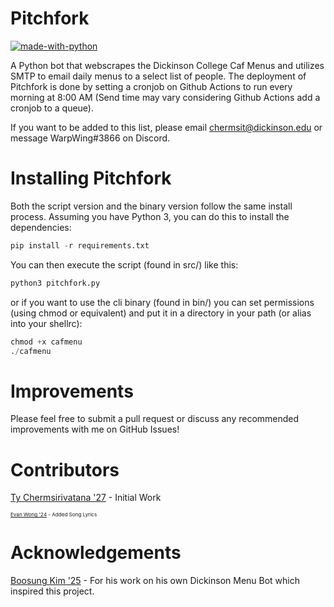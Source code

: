 # Pitchfork
 [![made-with-python](https://img.shields.io/badge/Made%20with-Python-1f425f.svg)](https://www.python.org/) 
 
A Python bot that webscrapes the Dickinson College Caf Menus and utilizes SMTP to email daily menus to a select list of people. The deployment of Pitchfork is done by setting a cronjob on Github Actions to run every morning at 8:00 AM (Send time may vary considering Github Actions add a cronjob to a queue). 

If you want to be added to this list, please email chermsit@dickinson.edu or message WarpWing#3866 on Discord.

# Installing Pitchfork 
Both the script version and the binary version follow the same install process. Assuming you have Python 3, you can do this to install the dependencies:
```py
pip install -r requirements.txt
```
You can then execute the script (found in src/) like this:
```py
python3 pitchfork.py
```
or if you want to use the cli binary (found in bin/) you can set permissions (using chmod or equivalent) and put it in a directory in your path (or alias into your shellrc):
```py
chmod +x cafmenu
./cafmenu
```

# Improvements
Please feel free to submit a pull request or discuss any recommended improvements with me on GitHub Issues!


# Contributors
[Ty Chermsirivatana '27](https://github.com/WarpWing) - Initial Work

<sup><sub><sub>[Evan Wong '24](https://github.com/evanwong1020) - Added Song Lyrics</sub></sub></sub></sup>

# Acknowledgements 
[Boosung Kim '25](https://github.com/boosungkim) - For his work on his own Dickinson Menu Bot which inspired this project.


